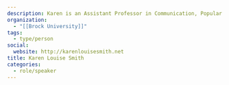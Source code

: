 ```yaml
---
description: Karen is an Assistant Professor in Communication, Popular Culture & Film at Brock University. Her research explores values such as openness and participation in our digital lives.
organization:
  - "[[Brock University]]"
tags:
  - type/person
social:
  website: http://karenlouisesmith.net
title: Karen Louise Smith
categories:
  - role/speaker
---
```

